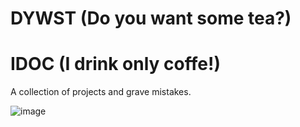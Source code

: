 # DYWST (Do you want some tea?)
# IDOC (I drink only coffe!)
A collection of projects and grave mistakes.


![image](https://i.insider.com/5d124f9a9c5101048e440825?width=700&format=jpeg&auto=webp)

